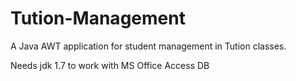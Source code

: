 # Tution-Management
A Java AWT application for student management in Tution classes.

Needs jdk 1.7 to work with MS Office Access DB
